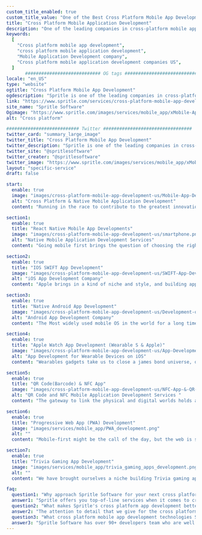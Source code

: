 ```yaml
---
custom_title_enabled: true
custom_title_value: "One of the Best Cross Platform Mobile App Development company in USA"
title: "Cross Platform Mobile Application Development"
description: "One of the leading companies in cross-platform mobile app development established in major parts of the United States, India, Singapore, UK."
keywords:
  [
    "Cross platform mobile app development",
    "cross platform mobile application development",
    "Mobile Application Development company", 
    "Cross platform mobile application development companies US",
  ]
       ############################ OG tags #################################
locale: "en_US"
type: "website"
ogtitle: "Cross Platform Mobile App Development"
ogdescription: "Spritle is one of the leading companies in cross-platform mobile app development that allows your product to run on multiple mobile operating systems."
link: "https://www.spritle.com/services/cross-platform-mobile-app-development/"
site_name: "Spritle Software"
Ogimage: "https://www.spritle.com/images/services/mobile_app/xMobile-Application-Development.png.pagespeed.ic.aww2jAFWQe.webp"
alt: "Cross platform"

########################### Twitter #################################
twitter_card: "summary_large_image"
twitter_title: "Cross Platform Mobile App Development" 
twitter_description: "Spritle is one of the leading companies in cross-platform mobile app development that allows your product to run on multiple mobile operating systems." 
twitter_site: "@spritlesoftware"
twitter_creater: "@spritlesoftware"
twitter_image: "https://www.spritle.com/images/services/mobile_app/xMobile-Application-Development.png.pagespeed.ic.aww2jAFWQe.webp" 
layout: "specific-service"
draft: false

start:
  enable: true
  image: "images/cross-platform-mobile-app-development-us/Mobile-App-Development-for-Multiple-Platforms.png"
  alt: "Cross Platform & Native Mobile Application Development"
  content: "Running in the race to contribute to the greatest innovation of the 21st century, yet. Smart phones. Now a part of everyone’s body and lives,mobile development needs the utmost precision to deliver apps that work and that are loved to be used. We ace it!"

section1:
  enable: true
  title: "React Native Mobile App Developments"
  image: "images/cross-platform-mobile-app-development-us/smartphone.png"
  alt: "Native Mobile Application Development Services"
  content: "Going mobile first brings the question of choosing the right platform. Cross platform frameworks are the way to go if you want to launch across OS by optimizing the code production. Built by the minds at Facebook, React Native gives coders a platform to efficiently build reusable code. Our mobile consultants and react devs were among the earliest to adapt to this widely successful framework. Check in for a demo and be surprised at our portfolio"

section2:
  enable: true
  title: "IOS SWIFT App Development"
  image: "images/cross-platform-mobile-app-development-us/SWIFT-App-Development-for-IOS.png"
  alt: "iOS App Development Company"
  content: "Apple brings in a kind of niche and style, and building app for iPhones gets you to share their sensibilities to build simple yet effective user experiences. The powerful devices, and when paired wearables brings in a plethora of opportunities in personal healthcare and environmental monitoring and personalized experience. We experts have been innovating with SWIFT for a decade now"

section3:
  enable: true
  title: "Native Android App Development"
  image: "images/cross-platform-mobile-app-development-us/Development-of-React-Native-Mobile-Apps.png"
  alt: "Android App Development Company"
  content: "The Most widely used mobile OS in the world for a long time now, brings in flexible opportunities to innovate with completely unexplored ideas and try to share it with the largest user base. Google, just as it dominates most other segments they compete in, have made development teams across the globe to adapt to Android Development. We love to build Android Apps. Take a look at our Android case studies"

section4:
  enable: true
  title: "Apple Watch App Development (Wearable S & Apple)"
  image: "images/cross-platform-mobile-app-development-us/App-Development-for-the-Apple-Watch-(Wearable-S-&-Apple).png"
  alt: "App Development for Wearable Devices on iOS"
  content: "Wearables gadgets take us to close a james bond universe, doesn't it. It is a technology that has not been explored to its complete potential yet but there are already so many utilities. Continuous live monitoring of personal healthcare or for remote patient monitoring, environment and personal behavioral pattern based personalized user experience and even for user security. Talk to us to see our case study where we explore into monitoring and quantifying user's mental and emotional response to therapy."

section5:
  enable: true
  title: "QR Code(Barcode) & NFC App"
  image: "images/cross-platform-mobile-app-development-us/NFC-App-&-QR-Code-(Barcode).png"
  alt: "QR Code and NFC Mobile Application Development Services "
  content: "The gateway to link the physical and digital worlds holds a primal role in several real world industrial applications. We have built several robust enterprise solutions using QR code as a functional core for logistics, manufacturing, fleet management, inventory and many more domains. Coupled with our process automation, advanced analytics and our experts have built. Hear from us about our custom mobile app solution to manage and audit inventory for a large pan-indian government organization."

section6:
  enable: true
  title: "Progressive Web App (PWA) Development"
  image: "images/services/mobile_app/PWA_development.png"
  alt: ""
  content: "Mobile-first might be the call of the day, but the web is still ruling the roost. How do we bridge the gap. Go Progressive and use the latest web tech capabilities to build web apps that are mobile-experience ready."

section7:
  enable: true
  title: "Trivia Gaming App Development"
  image: "images/services/mobile_app/trivia_gaming_apps_development.png"
  alt: ""
  content: "We have brought ourselves a niche building Trivia gaming apps that are compelling to use. With excellent user experience, superior designs and our newest tech we have built some very successful gaming apps played by several hundreds of thousands of user everyday globally. Video streaming could get tricky if you do not have experts building it for you. Talk to us to bring your next game idea into life."

faq:
  question1: "Why approach Spritle Software for your next cross platform mobile app development?"
  answer1: "Spritle offers you top-of-line services when it comes to cross platform mobile app development by satisfying all of your customized needs and the level of comfort you wish to have for your hands."
  question2: "What makes Spritle's cross platform app development better than the others?"
  answer2: "The attention to detail that we give for the cross platform mobile app development is suitable for your different requirements. User experience always comes first in our cross platform app development."
  question3: "What cross platform mobile app development technologies Spritle is expertise in?"
  answer3: "Spritle Software has over 90+ developers team who are well established in the most recent cross platform app development technology, React Native. We have developed over 25+ mobile applications for customers to the client's needs."
---
```

